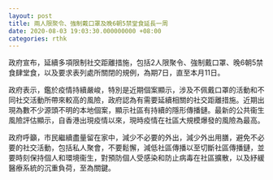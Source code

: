 ```yaml
---
layout: post
title: 兩人限聚令、強制戴口罩及晚6朝5禁堂食延長一周
date: 2020-08-03 19:03:30.000000000 +08:00
categories: rthk
---
```


政府宣布，延續多項限制社交距離措施，包括2人限聚令、強制戴口罩、晚6朝5禁食肆堂食，以及要求表列處所關閉的規例，為期7日，直至本月11日。

政府表示，鑑於疫情持續嚴峻，特別是近期個案顯示，涉及不佩戴口罩的活動和不同社交活動所帶來較高的風險，政府認為有需要延續相關的社交距離措施。近期出現為數不少源頭不明的本地個案，顯示社區有持續的隱形傳播鏈。最新的公共衞生風險評估顯示，自香港出現疫情以來，現時疫情在社區大規模爆發的風險為最高。

政府呼籲，市民繼續盡量留在家中，減少不必要的外出，減少外出用膳，避免不必要的社交活動，包括私人聚會，不要鬆懈，減低社區傳播以至切斷社區傳播鏈，並要時刻保持個人和環境衞生，對預防個人受感染和防止病毒在社區擴散，以及紓緩醫療系統的沉重負荷，至為關鍵。
